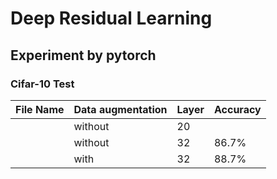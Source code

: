 # Deep Residual Learning

## Experiment by pytorch

### Cifar-10 Test

| File Name |Data augmentation | Layer | Accuracy|
| ------ | ------ | ------ |-------------|
|  | without | 20 ||
|  | without | 32 |86.7%|
|  | with | 32 |88.7%|
